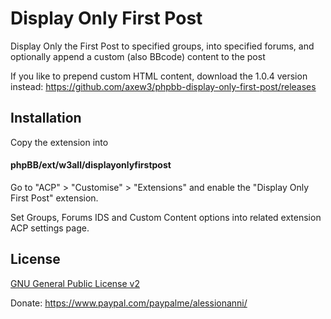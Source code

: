 # Display Only First Post
Display Only the First Post to specified groups, into specified forums, and optionally append a custom (also BBcode) content to the post

If you like to prepend custom HTML content, download the 1.0.4 version instead: https://github.com/axew3/phpbb-display-only-first-post/releases

## Installation

Copy the extension into 
#### phpBB/ext/w3all/displayonlyfirstpost

Go to "ACP" > "Customise" > "Extensions" and enable the "Display Only First Post" extension.

Set Groups, Forums IDS and Custom Content options into related extension ACP settings page. 

## License

[GNU General Public License v2](license.txt)

Donate: https://www.paypal.com/paypalme/alessionanni/
